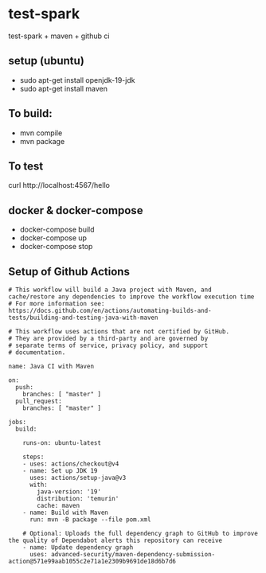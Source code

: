 # test-spark
test-spark + maven + github ci

## setup (ubuntu)
- sudo apt-get install openjdk-19-jdk
- sudo apt-get install maven

## To build:
- mvn compile
- mvn package

## To test
curl http://localhost:4567/hello


## docker & docker-compose
- docker-compose build
- docker-compose up
- docker-compose stop

## Setup of Github Actions
```
# This workflow will build a Java project with Maven, and cache/restore any dependencies to improve the workflow execution time
# For more information see: https://docs.github.com/en/actions/automating-builds-and-tests/building-and-testing-java-with-maven

# This workflow uses actions that are not certified by GitHub.
# They are provided by a third-party and are governed by
# separate terms of service, privacy policy, and support
# documentation.

name: Java CI with Maven

on:
  push:
    branches: [ "master" ]
  pull_request:
    branches: [ "master" ]

jobs:
  build:

    runs-on: ubuntu-latest

    steps:
    - uses: actions/checkout@v4
    - name: Set up JDK 19
      uses: actions/setup-java@v3
      with:
        java-version: '19'
        distribution: 'temurin'
        cache: maven
    - name: Build with Maven
      run: mvn -B package --file pom.xml

    # Optional: Uploads the full dependency graph to GitHub to improve the quality of Dependabot alerts this repository can receive
    - name: Update dependency graph
      uses: advanced-security/maven-dependency-submission-action@571e99aab1055c2e71a1e2309b9691de18d6b7d6
```